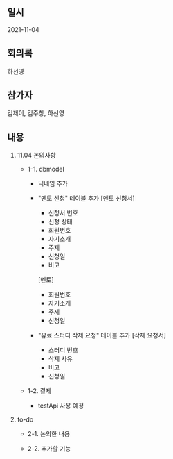 ## 일시

2021-11-04

## 회의록

하선영

## 참가자

김제이, 김주창, 하선영

## 내용

1. 11.04 논의사항 
    * 1-1. dbmodel
        - 닉네임 추가
        - "멘토 신청" 테이블 추가
          [멘토 신청서]
          - 신청서 번호
          - 신청 상태 
          - 회원번호
          - 자기소개 
          - 주제 
          - 신청일 
          - 비고

          [멘토]
          - 회원번호
          - 자기소개
          - 주제
          - 신청일

        - "유료 스터디 삭제 요청" 테이블 추가
          [삭제 요청서]
          - 스터디 번호
          - 삭제 사유
          - 비고
          - 신청일

    * 1-2. 결제 
        - testApi 사용 예정

2. to-do
    * 2-1. 논의한 내용

    * 2-2. 추가할 기능

        


